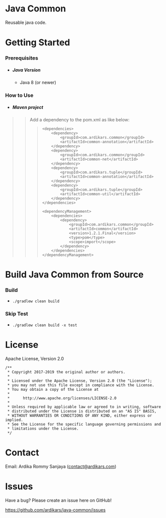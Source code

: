 
Java Common
=====

Reusable java code.

Getting Started
===============

### Prerequisites
 
  - ##### Java Version
    - Java 8 (or newer)


### How to Use

  - ##### Maven project
>> Add a dependency to the pom.xml as like below:
>>>
>>> ```
>>> <dependencies>
>>>     <dependency>
>>>         <groupId>com.ardikars.common</groupId>
>>>         <artifactId>common-annotation</artifactId>
>>>     </dependency>
>>>     <dependency>
>>>         <groupId>com.ardikars.common</groupId>
>>>         <artifactId>common-net</artifactId>
>>>     </dependency>
>>>     <dependency>
>>>         <groupId>com.ardikars.tuple</groupId>
>>>         <artifactId>common-annotation</artifactId>
>>>     </dependency>
>>>     <dependency>
>>>         <groupId>com.ardikars.tuple</groupId>
>>>         <artifactId>common-util</artifactId>
>>>     </dependency>
>>> </dependencies>
>>>
>>> <dependencyManagement>
>>>     <dependencies>
>>>         <dependency>
>>>             <groupId>com.ardikars.common</groupId>
>>>             <artifactId>common</artifactId>
>>>             <version>1.2.1.Final</version>
>>>             <type>pom</type>
>>>             <scope>import</scope>
>>>         </dependency>
>>>     </dependencies>
>>> </dependencyManagement>
>>> ```

Build Java Common from Source
=============================

### Build
   - ```./gradlew clean build```
   
### Skip Test
   - ```./gradlew clean build -x test```


License
=======

Apache License, Version 2.0

```
/**
 * Copyright 2017-2019 the original author or authors.
 *
 * Licensed under the Apache License, Version 2.0 (the "License");
 * you may not use this file except in compliance with the License.
 * You may obtain a copy of the License at
 *
 *      http://www.apache.org/licenses/LICENSE-2.0
 *
 * Unless required by applicable law or agreed to in writing, software
 * distributed under the License is distributed on an "AS IS" BASIS,
 * WITHOUT WARRANTIES OR CONDITIONS OF ANY KIND, either express or implied.
 * See the License for the specific language governing permissions and
 * limitations under the License.
 */
```

Contact
=======

Email: Ardika Rommy Sanjaya (contact@ardikars.com)


Issues
======

Have a bug? Please create an issue here on GitHub!

https://github.com/ardikars/java-common/issues
